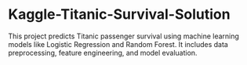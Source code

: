 # Kaggle-Titanic-Survival-Solution
This project predicts Titanic passenger survival using machine learning models like Logistic Regression and Random Forest. It includes data preprocessing, feature engineering, and model evaluation.

